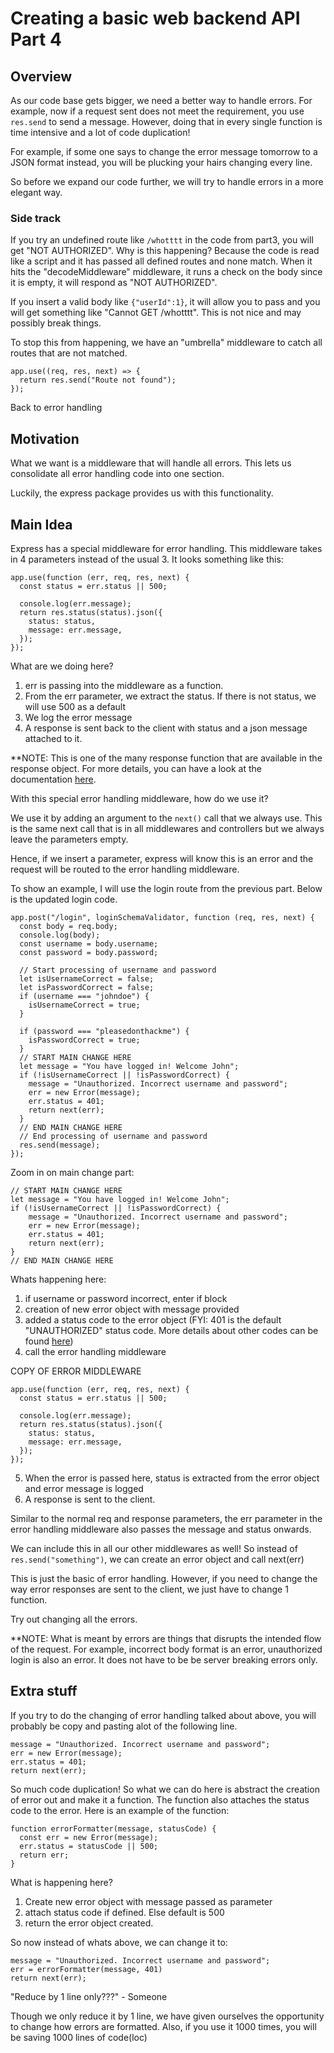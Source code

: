 # Creating a basic web backend API Part 4

## Overview

As our code base gets bigger, we need a better way to handle errors. For example, now if a request sent does not meet the requirement, you use `res.send` to send a message. However, doing that in every single function is time intensive and a lot of code duplication!

For example, if some one says to change the error message tomorrow to a JSON format instead, you will be plucking your hairs changing every line.

So before we expand our code further, we will try to handle errors in a more elegant way.

### Side track

If you try an undefined route like `/whotttt` in the code from part3, you will get "NOT AUTHORIZED". Why is this happening? Because the code is read like a script and it has passed all defined routes and none match. When it hits the "decodeMiddleware" middleware, it runs a check on the body since it is empty, it will respond as "NOT AUTHORIZED".

If you insert a valid body like `{"userId":1}`, it will allow you to pass and you will get something like "Cannot GET /whotttt". This is not nice and may possibly break things.

To stop this from happening, we have an "umbrella" middleware to catch all routes that are not matched.

```
app.use((req, res, next) => {
  return res.send("Route not found");
});
```

Back to error handling

## Motivation

What we want is a middleware that will handle all errors. This lets us consolidate all error handling code into one section.

Luckily, the express package provides us with this functionality.

## Main Idea

Express has a special middleware for error handling. This middleware takes in 4 parameters instead of the usual 3. It looks something like this:

```
app.use(function (err, req, res, next) {
  const status = err.status || 500;

  console.log(err.message);
  return res.status(status).json({
    status: status,
    message: err.message,
  });
});
```

What are we doing here?

1. err is passing into the middleware as a function.
2. From the err parameter, we extract the status. If there is not status, we will use 500 as a default
3. We log the error message
4. A response is sent back to the client with status and a json message attached to it.

\*\*NOTE: This is one of the many response function that are available in the response object. For more details, you can have a look at the documentation [here](http://expressjs.com/en/api.html#res).

With this special error handling middleware, how do we use it?

We use it by adding an argument to the `next()` call that we always use. This is the same next call that is in all middlewares and controllers but we always leave the parameters empty.

Hence, if we insert a parameter, express will know this is an error and the request will be routed to the error handling middleware.

To show an example, I will use the login route from the previous part. Below is the updated login code.

```
app.post("/login", loginSchemaValidator, function (req, res, next) {
  const body = req.body;
  console.log(body);
  const username = body.username;
  const password = body.password;

  // Start processing of username and password
  let isUsernameCorrect = false;
  let isPasswordCorrect = false;
  if (username === "johndoe") {
    isUsernameCorrect = true;
  }

  if (password === "pleasedonthackme") {
    isPasswordCorrect = true;
  }
  // START MAIN CHANGE HERE
  let message = "You have logged in! Welcome John";
  if (!isUsernameCorrect || !isPasswordCorrect) {
    message = "Unauthorized. Incorrect username and password";
    err = new Error(message);
    err.status = 401;
    return next(err);
  }
  // END MAIN CHANGE HERE
  // End processing of username and password
  res.send(message);
});
```

Zoom in on main change part:

```
// START MAIN CHANGE HERE
let message = "You have logged in! Welcome John";
if (!isUsernameCorrect || !isPasswordCorrect) {
    message = "Unauthorized. Incorrect username and password";
    err = new Error(message);
    err.status = 401;
    return next(err);
}
// END MAIN CHANGE HERE
```

Whats happening here:

1. if username or password incorrect, enter if block
2. creation of new error object with message provided
3. added a status code to the error object (FYI: 401 is the default "UNAUTHORIZED" status code. More details about other codes can be found [here](https://developer.mozilla.org/en-US/docs/Web/HTTP/Status))
4. call the error handling middleware

COPY OF ERROR MIDDLEWARE

```
app.use(function (err, req, res, next) {
  const status = err.status || 500;

  console.log(err.message);
  return res.status(status).json({
    status: status,
    message: err.message,
  });
});
```

5. When the error is passed here, status is extracted from the error object and error message is logged
6. A response is sent to the client.

Similar to the normal req and response parameters, the err parameter in the error handling middleware also passes the message and status onwards.

We can include this in all our other middlewares as well! So instead of `res.send("something")`, we can create an error object and call next(err)

This is just the basic of error handling. However, if you need to change the way error responses are sent to the client, we just have to change 1 function.

Try out changing all the errors.

\*\*NOTE: What is meant by errors are things that disrupts the intended flow of the request. For example, incorrect body format is an error, unauthorized login is also an error. It does not have to be be server breaking errors only.

## Extra stuff

If you try to do the changing of error handling talked about above, you will probably be copy and pasting alot of the following line.

```
message = "Unauthorized. Incorrect username and password";
err = new Error(message);
err.status = 401;
return next(err);
```

So much code duplication! So what we can do here is abstract the creation of error out and make it a function. The function also attaches the status code to the error. Here is an example of the function:

```
function errorFormatter(message, statusCode) {
  const err = new Error(message);
  err.status = statusCode || 500;
  return err;
}
```

What is happening here?

1. Create new error object with message passed as parameter
2. attach status code if defined. Else default is 500
3. return the error object created.

So now instead of whats above, we can change it to:

```
message = "Unauthorized. Incorrect username and password";
err = errorFormatter(message, 401)
return next(err);
```

"Reduce by 1 line only???" - Someone

Though we only reduce it by 1 line, we have given ourselves the opportunity to change how errors are formatted. Also, if you use it 1000 times, you will be saving 1000 lines of code(loc)
